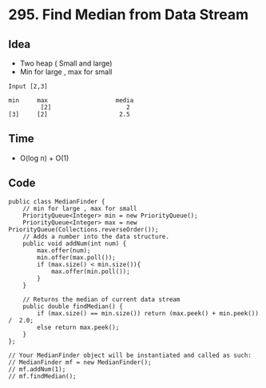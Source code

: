 # 295. Find Median from Data Stream

## Idea 
* Two heap ( Small and large)
* Min for large , max for small

```
Input [2,3]

min     max                   media 
	   	 [2]                     2
[3]	    [2]                    2.5

```
## Time 
* O(log n) + O(1)


## Code 

```
public class MedianFinder {
    // min for large , max for small
    PriorityQueue<Integer> min = new PriorityQueue();
    PriorityQueue<Integer> max = new PriorityQueue(Collections.reverseOrder());
    // Adds a number into the data structure.
    public void addNum(int num) {
        max.offer(num);
        min.offer(max.poll());
        if (max.size() < min.size()){
            max.offer(min.poll());
        }
    }

    // Returns the median of current data stream
    public double findMedian() {
        if (max.size() == min.size()) return (max.peek() + min.peek()) /  2.0;
        else return max.peek();
    }
};

// Your MedianFinder object will be instantiated and called as such:
// MedianFinder mf = new MedianFinder();
// mf.addNum(1);
// mf.findMedian();

```